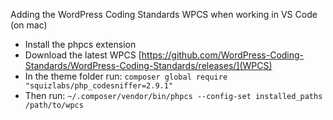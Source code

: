 

Adding the WordPress Coding Standards WPCS when working in VS Code (on mac)
* Install the phpcs extension
* Download the latest WPCS [https://github.com/WordPress-Coding-Standards/WordPress-Coding-Standards/releases/](WPCS)
* In the theme folder run: `composer global require "squizlabs/php_codesniffer=2.9.1"`
* Then run: `~/.composer/vendor/bin/phpcs --config-set installed_paths /path/to/wpcs`